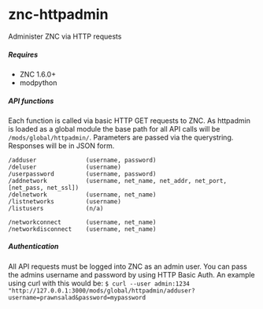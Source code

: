 # znc-httpadmin
Administer ZNC via HTTP requests

##### Requires
* ZNC 1.6.0+
* modpython

##### API functions
Each function is called via basic HTTP GET requests to ZNC. As httpadmin is loaded as a global module the base path for all API calls will be `/mods/global/httpadmin/`. Parameters are passed via the querystring. Responses will be in JSON form.

	/adduser              (username, password)
	/deluser              (username)
	/userpassword         (username, password)
	/addnetwork           (username, net_name, net_addr, net_port, [net_pass, net_ssl])
	/delnetwork           (username, net_name)
	/listnetworks         (username)
	/listusers            (n/a)

	/networkconnect       (username, net_name)
	/networkdisconnect    (username, net_name)

##### Authentication
All API requests must be logged into ZNC as an admin user. You can pass the admins username and password by using HTTP Basic Auth. An example using curl with this would be: `$ curl --user admin:1234 "http://127.0.0.1:3000/mods/global/httpadmin/adduser?username=prawnsalad&password=mypassword`

